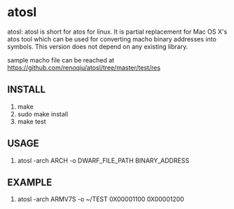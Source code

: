 atosl
=====

atosl: atosl is short for atos for linux. It is partial replacement for Mac OS X's atos tool which can be used for converting macho binary addresses into symbols. This version does not depend on any existing library.

sample macho file can be reached at https://github.com/renoqiu/atosl/tree/master/test/res

## INSTALL

1. make
2. sudo make install
3. make test

## USAGE

1. atosl -arch ARCH -o DWARF_FILE_PATH BINARY_ADDRESS

## EXAMPLE

1. atosl -arch ARMV7S -o ~/TEST 0X00001100 0X00001200
